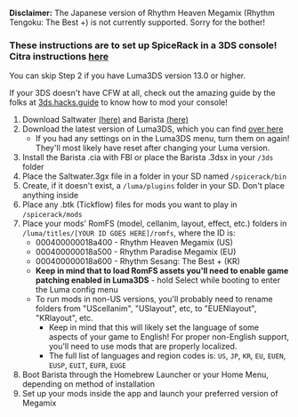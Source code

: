 **Disclaimer:** The Japanese version of Rhythm Heaven Megamix (Rhythm Tengoku: The Best +) is not currently supported. Sorry for the bother!

### These instructions are to set up SpiceRack in a 3DS console! Citra instructions [here](citra.md) 

You can skip Step 2 if you have Luma3DS version 13.0 or higher.

If your 3DS doesn't have CFW at all, check out the amazing guide by the folks at [3ds.hacks.guide](https://3ds.hacks.guide) to know how to mod your console!

1. Download Saltwater [(here)](https://github.com/patataofcourse/Saltwater/releases/latest) and Barista [(here)](https://github.com/patataofcourse/Barista/releases/latest)
1. Download the latest version of Luma3DS, which you can find [over here](https://github.com/LumaTeam/Luma3DS/releases/latest)
    - If you had any settings on in the Luma3DS menu, turn them on again! They'll most likely have reset after changing your Luma version.
1. Install the Barista .cia with FBI or place the Barista .3dsx in your `/3ds` folder
1. Place the Saltwater.3gx file in a folder in your SD named `/spicerack/bin`
1. Create, if it doesn't exist, a `/luma/plugins` folder in your SD. Don't place anything inside
1. Place any .btk (Tickflow) files for mods you want to play in `/spicerack/mods`
1. Place your mods' RomFS (model, cellanim, layout, effect, etc.) folders in `/luma/titles/[YOUR ID GOES HERE]/romfs`, where the ID is:
    - 000400000018a400 - Rhythm Heaven Megamix (US)
    - 000400000018a500 - Rhythm Paradise Megamix (EU)
    - 000400000018a600 - Rhythm Sesang: The Best + (KR)
    - **Keep in mind that to load RomFS assets you'll need to enable game patching enabled in Luma3DS** - hold Select while booting to enter the Luma config menu
    - To run mods in non-US versions, you'll probably need to rename folders from "UScellanim", "USlayout", etc, to "EUENlayout", "KRlayout", etc.
        - Keep in mind that this will likely set the language of some aspects of your game to English! For proper non-English support, you'll need to use mods that are properly localized.
        - The full list of languages and region codes is: `US`, `JP`, `KR`, `EU`, `EUEN`, `EUSP`, `EUIT`, `EUFR`, `EUGE`
1. Boot Barista through the Homebrew Launcher or your Home Menu, depending on method of installation
1. Set up your mods inside the app and launch your preferred version of Megamix